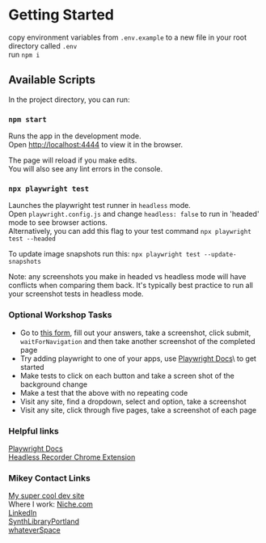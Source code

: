 # Getting Started

copy environment variables from `.env.example` to a new file in your root directory called `.env`\
run `npm i`

## Available Scripts

In the project directory, you can run:

### `npm start`

Runs the app in the development mode.\
Open [http://localhost:4444](http://localhost:4444) to view it in the browser.

The page will reload if you make edits.\
You will also see any lint errors in the console.

### `npx playwright test`

Launches the playwright test runner in `headless` mode. \
Open `playwright.config.js` and change `headless: false` to run in 'headed' mode to see browser actions.\
Alternatively, you can add this flag to your test command `npx playwright test --headed`

To update image snapshots run this: `npx playwright test --update-snapshots`

Note: any screenshots you make in headed vs headless mode will have conflicts when comparing them back. It's typically best practice to run all your screenshot tests in headless mode.

### Optional Workshop Tasks

- Go to [this form](https://forms.gle/qZhJr2wH6ixwovbS6), fill out your answers, take a screenshot, click submit, `waitForNavigation` and then take another screenshot of the completed page
- Try adding playwright to one of your apps, use [Playwright Docs](https://playwright.dev/docs/intro)\ to get started
- Make tests to click on each button and take a screen shot of the background change
- Make a test that the above with no repeating code
- Visit any site, find a dropdown, select and option, take a screenshot
- Visit any site, click through five pages, take a screenshot of each page

### Helpful links

[Playwright Docs](https://playwright.dev/docs/intro)\
[Headless Recorder Chrome Extension](https://chrome.google.com/webstore/detail/headless-recorder/djeegiggegleadkkbgopoonhjimgehda)

### Mikey Contact Links

[My super cool dev site](https://michaelromay.dev)\
Where I work: [Niche.com](https://niche.com)\
[LinkedIn](https://www.linkedin.com/in/michaelromay)\
[SynthLibraryPortland](https://synthlibraryportland.com)\
[whateverSpace](http://whateverspace.org)
